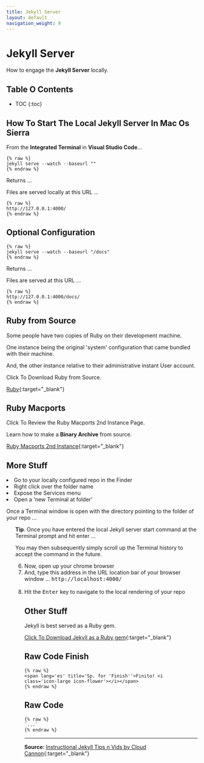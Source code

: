 ```yaml
---
title: Jekyll Server
layout: default
navigation_weight: 9
---
```

# Jekyll Server

How to engage the **Jekyll Server** locally.

## Table O Contents

- TOC
{:toc}

## How To Start The Local Jekyll Server In Mac Os Sierra

From the **Integrated Terminal** in **Visual Studio Code**...

```liquid
{% raw %}
jekyll serve --watch --baseurl ""
{% endraw %}
```

Returns ...

Files are served locally at this URL ...

```liquid
{% raw %}
http://127.0.0.1:4000/
{% endraw %}
```

## Optional Configuration

```liquid
{% raw %}
jekyll serve --watch --baseurl "/docs"
{% endraw %}
```

Returns ...

Files are served at this URL ...

```liquid
{% raw %}
http://127.0.0.1:4000/docs/
{% endraw %}
```

## Ruby from Source

Some people have two copies of Ruby on their development machine.

One instance being the original 'system' configuration that came bundled with their machine.

And, the other instance relative to their administrative instant User account.

Click To Download Ruby from Source.

[Ruby](https://www.ruby-lang.org/en/downloads/){:target="_blank"}

## Ruby Macports

Click To Review the Ruby Macports 2nd Instance Page.

Learn how to make a **Binary Archive** from source.

[Ruby Macports 2nd Instance](https://mminail.github.io/Homebrew/Ruby-Macports-2nd-Instance.htm){:target="_blank"}

## More Stuff
    
<li>Go to your locally configured repo in the Finder</li>

<li>Right click over the folder name</li>

<li>Expose the Services menu</li> 

<li>Open a 'new Terminal at folder'</li>

Once a Terminal window is open with the directory pointing to the folder of your repo ...</span>

<ol type="1" start="5">

**Tip**. Once you have entered the local Jekyll server start command at the Terminal prompt and hit enter ...

You may then subsequently simply scroll up the Terminal history to accept the command in the future.

<ol type="1" start="6">

<li>Now, open up your chrome browser</li>

<li>And, type this address in the URL location bar of your browser window ... <kbd>http://localhost:4000/</kbd></li>

<br /> 

<li>Hit the <kbd>Enter</kbd> key to navigate to the local rendering of your repo</li>

## Other Stuff

Jekyll is best served as a Ruby gem.

[Click To Download Jekyll as a Ruby gem](https://rubygems.org/gems/jekyll){:target="_blank"}

## Raw Code Finish

```liquid
{% raw %}
<span lang='es' title='Sp. for 'Finish''>Finito! <i class='icon-large icon-flower'></i></span>
{% endraw %}
```

## Raw Code

```liquid
{% raw %}
`...`
{% endraw %}
```

***

**Source**: [Instructional Jekyll Tips n Vids by Cloud Cannon](https://learn.cloudcannon.com/){:target="_blank"}
